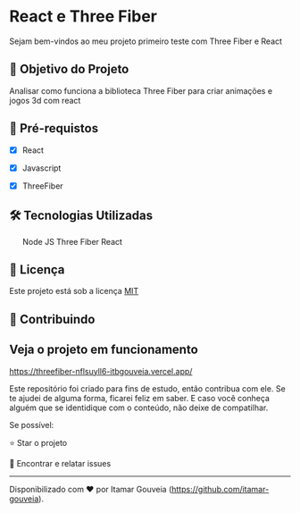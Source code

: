 <h1>React e Three Fiber </h1>
<p> Sejam bem-vindos ao meu projeto primeiro teste com Three Fiber e React</p>
<h2>🎯 Objetivo do Projeto</h2>
<p>Analisar como funciona a biblioteca Three Fiber para criar animações e jogos 3d com react</p>

<h2>
🛑 Pré-requistos
</h2>

- [x] React
- [x] Javascript
- [x] ThreeFiber


<h2>🛠 Tecnologias Utilizadas</h2>

<ul>
Node JS
Three Fiber
React
</ul>



<h2>📜 Licença</h2> 
Este projeto está sob a licença <a href="https://opensource.org/licenses/MIT">MIT</a>
<h2> 🤝 Contribuindo </h2>

<h2>Veja o projeto em funcionamento</h2>

https://threefiber-nflsuyll6-itbgouveia.vercel.app/

Este repositório foi criado para fins de estudo, então contribua com ele. Se te ajudei de alguma forma, ficarei feliz em
saber. E caso você conheça alguém que se identidique com o conteúdo, não deixe de compatilhar.

Se possível:

⭐️ Star o projeto

🐛 Encontrar e relatar issues

------------

Disponibilizado com ♥ por Itamar Gouveia (https://github.com/itamar-gouveia).

